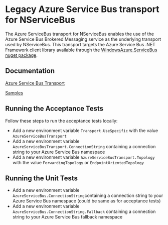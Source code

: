 # Legacy Azure Service Bus transport for NServiceBus

The Azure ServiceBus transport for NServiceBus enables the use of the Azure Service Bus Brokered Messaging service as the underlying transport used by NServiceBus. 
This transport targets the Azure Service Bus .NET Framework client library available through the [WindowsAzure.ServiceBus nuget package](https://www.nuget.org/packages/WindowsAzure.ServiceBus/).

## Documentation

[Azure Service Bus Transport](https://docs.particular.net/transports/azure-service-bus/legacy/)

[Samples](http://docs.particular.net/samples/azure/)

## Running the Acceptance Tests

Follow these steps to run the acceptance tests locally:
* Add a new environment variable `Transport.UseSpecific` with the value `AzureServiceBusTransport`
* Add a new environment variable `AzureServiceBusTransport.ConnectionString` containing a connection string to your Azure Service Bus namespace
* Add a new environment variable `AzureServiceBusTransport.Topology` with the value `ForwardingTopology` or `EndpointOrientedTopology`

## Running the Unit Tests

* Add a new environment variable `AzureServiceBus.ConnectionString`containing a connection string to your Azure Service Bus namespace (could be same as for acceptance tests)
* Add a new environment variable `AzureServiceBus.ConnectionString.Fallback` containing a connection string to your Azure Service Bus fallback namespace

